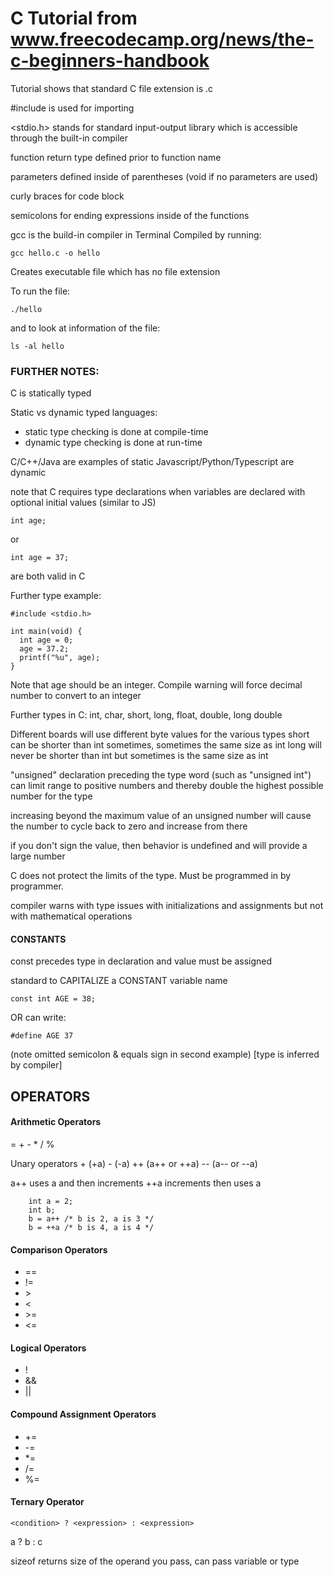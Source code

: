 # C Tutorial from www.freecodecamp.org/news/the-c-beginners-handbook

Tutorial shows that standard C file extension is .c

#include is used for importing

<stdio.h> stands for standard input-output library which is accessible through the built-in compiler

function return type defined prior to function name

parameters defined inside of parentheses (void if no parameters are used)

curly braces for code block

semicolons for ending expressions inside of the functions

gcc is the build-in compiler in Terminal
Compiled by running:

```gcc hello.c -o hello```

Creates executable file which has no file extension

To run the file:

```./hello```

and to look at information of the file:

```ls -al hello```


### FURTHER NOTES:

C is statically typed

Static vs dynamic typed languages:
  - static type checking is done at compile-time
  - dynamic type checking is done at run-time

C/C++/Java are examples of static
Javascript/Python/Typescript are dynamic

note that C requires type declarations when variables are declared
with optional initial values (similar to JS)

```int age;```

or

```int age = 37;```

are both valid in C


Further type example:

    #include <stdio.h>

    int main(void) {
      int age = 0;
      age = 37.2;
      printf("%u", age);
    }

Note that age should be an integer.  Compile warning will force decimal number to convert to an integer


Further types in C:
int, char, short, long, float, double, long double


Different boards will use different byte values for the various types
short can be shorter than int sometimes, sometimes the same size as int
long will never be shorter than int but sometimes is the same size as int

"unsigned" declaration preceding the type word (such as "unsigned int") can limit range to positive numbers and thereby double the highest possible number for the type


increasing beyond the maximum value of an unsigned number will cause the number to cycle back to zero and increase from there

if you don't sign the value, then behavior is undefined and will provide a large number


C does not protect the limits of the type.  Must be programmed in by programmer.

compiler warns with type issues with initializations and assignments but not with mathematical operations



#### CONSTANTS

const precedes type in declaration and value must be assigned

standard to CAPITALIZE a CONSTANT variable name

```const int AGE = 38;```

OR can write:

```#define AGE 37```

(note omitted semicolon & equals sign in second example)
[type is inferred by compiler]


## OPERATORS

#### Arithmetic Operators

=
\+
\-
\*
/
%


Unary operators
\+ (+a)
\- (-a)
++ (a++ or ++a)
-- (a-- or --a)


a++ uses a and then increments
++a increments then uses a

        int a = 2;
        int b;
        b = a++ /* b is 2, a is 3 */
        b = ++a /* b is 4, a is 4 */



#### Comparison Operators

  - ==
  - \!=
  - \>
  - <
  - \>=
  - <=

#### Logical Operators
  - !
  - &&
  - ||

#### Compound Assignment Operators
  - +=
  - -=
  - *=
  - /=
  - %=

#### Ternary Operator

```<condition> ? <expression> : <expression>```

a ? b : c



sizeof returns size of the operand you pass, can pass variable or type






